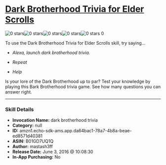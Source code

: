 # [Dark Brotherhood Trivia for Elder Scrolls](http://alexa.amazon.com/#skills/amzn1.echo-sdk-ams.app.da64bac1-78a7-4b8a-beae-ed8571d40381)
![0 stars](../../images/ic_star_border_black_18dp_1x.png)![0 stars](../../images/ic_star_border_black_18dp_1x.png)![0 stars](../../images/ic_star_border_black_18dp_1x.png)![0 stars](../../images/ic_star_border_black_18dp_1x.png)![0 stars](../../images/ic_star_border_black_18dp_1x.png) 0

To use the Dark Brotherhood Trivia for Elder Scrolls skill, try saying...

* *Alexa, launch dark brotherhood trivia.*

* *Repeat*

* *Help*

Is your lore of the Dark Brotherhood up to par?  Test your knowledge by playing this Bark Brotherhood trivia game.  See how many questions you can answer right.

***

### Skill Details

* **Invocation Name:** dark brotherhood trivia
* **Category:** null
* **ID:** amzn1.echo-sdk-ams.app.da64bac1-78a7-4b8a-beae-ed8571d40381
* **ASIN:** B01GD7UQ1Q
* **Author:** mastash3ff
* **Release Date:** June 3, 2016 @ 10:08:30
* **In-App Purchasing:** No

